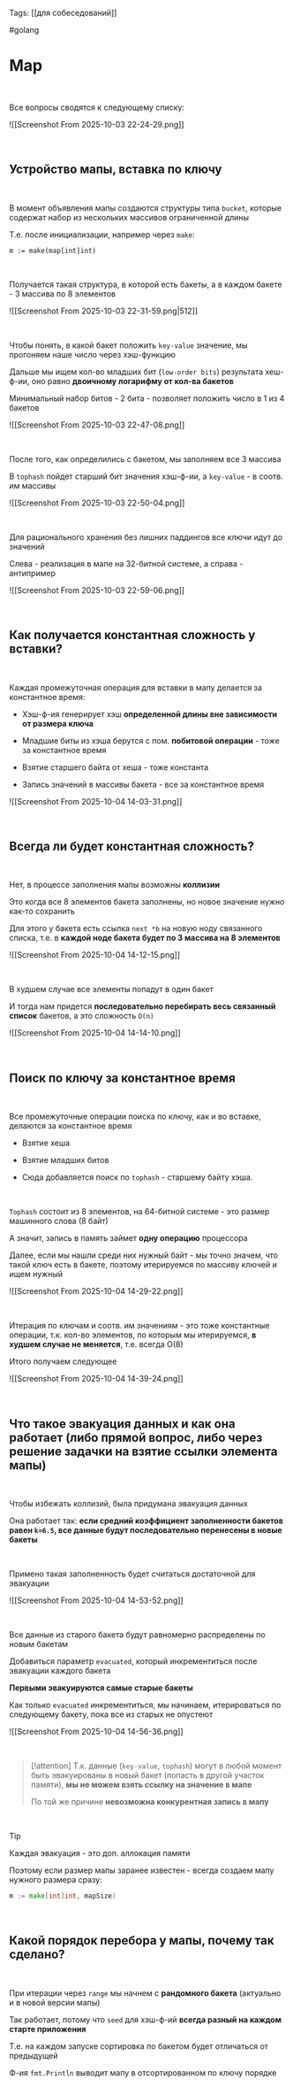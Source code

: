 Tags: [[для собеседований]]

#golang 



# Map


 


Все вопросы сводятся к следующему списку:

![[Screenshot From 2025-10-03 22-24-29.png]]

 
 


## Устройство мапы, вставка по ключу


 


В момент объявления мапы создаются структуры типа `bucket`, которые содержат набор из нескольких массивов ограниченной длины

Т.е. после инициализации, например через `make`: 


`m := make(map[int]int)`

 

Получается такая структура, в которой есть бакеты, а в каждом бакете - 3 массива по 8 элементов

![[Screenshot From 2025-10-03 22-31-59.png|512]]

 


Чтобы понять, в какой бакет положить `key-value` значение, мы прогоняем наше число через хэш-функцию

Дальше мы ищем кол-во младших бит (`low-order bits`) результата хеш-ф-ии, оно равно **двоичному логарифму от кол-ва бакетов**

Минимальный набор битов - 2 бита - позволяет положить число в 1 из 4 бакетов

![[Screenshot From 2025-10-03 22-47-08.png]]

 


После того, как определились с бакетом, мы заполняем все 3 массива

В `tophash` пойдет старший бит значения хэш-ф-ии, а `key-value` - в соотв. им массивы

![[Screenshot From 2025-10-03 22-50-04.png]]

 


Для рационального хранения без лишних паддингов все ключи идут до значений

Слева - реализация в мапе на 32-битной системе, а справа - антипример

![[Screenshot From 2025-10-03 22-59-06.png]]

 
 

## Как получается константная сложность у вставки?


 


Каждая промежуточная операция для вставки в мапу делается за константное время:

- Хэш-ф-ия генерирует хэш **определенной длины вне зависимости от размера ключа**
  
- Младшие биты из хэша берутся с пом. **побитовой операции** - тоже за константное время
  
- Взятие старшего байта от хеша - тоже константа
  
- Запись значений в массивы бакета - все за константное время

![[Screenshot From 2025-10-04 14-03-31.png]]

 
 

## Всегда ли будет константная сложность?

 


Нет, в процессе заполнения мапы возможны **коллизии**

Это когда все 8 элементов бакета заполнены, но новое значение нужно как-то сохранить

Для этого у бакета есть ссылка `next *b` на новую ноду связанного списка, т.е. в **каждой ноде бакета будет по 3 массива на 8 элементов**

![[Screenshot From 2025-10-04 14-12-15.png]]

 


В худшем случае все элементы попадут в один бакет

И тогда нам придется **последовательно перебирать весь связанный список** бакетов, а это сложность `O(n)`

![[Screenshot From 2025-10-04 14-14-10.png]]

 
 

## Поиск по ключу за константное время

 


Все промежуточные операции поиска по ключу, как и во вставке, делаются за константное время

- Взятие хеша
  
- Взятие младших битов
  
- Сюда добавляется поиск по `tophash` - старшему байту хэша. 

 


`Tophash` состоит из 8 элементов, на 64-битной системе - это размер машинного слова (8 байт)

А значит, запись в память займет **одну операцию** процессора

Далее, если мы нашли среди них нужный байт - мы точно значем, что такой ключ есть в бакете, поэтому итерируемся по массиву ключей и ищем нужный 

![[Screenshot From 2025-10-04 14-29-22.png]]

 


Итерация по ключам и соотв. им значениям - это тоже константные операции, т.к. кол-во элементов, по которым мы итерируемся, **в худшем случае не меняется**, т.е. всегда O(8)

Итого получаем следующее

![[Screenshot From 2025-10-04 14-39-24.png]]

 
 

## Что такое эвакуация данных и как она работает (либо прямой вопрос, либо через решение задачки на **взятие ссылки элемента мапы**)


 


Чтобы избежать коллизий, была придумана эвакуация данных

Она работает так: **если средний коэффициент заполненности бакетов равен `k=6.5`, все данные будут последовательно перенесены в новые бакеты**

&emsp;

Примено такая заполненность будет считаться достаточной для эвакуации 

![[Screenshot From 2025-10-04 14-53-52.png]]

 


Все данные из старого бакета будут равномерно распределены по новым бакетам

Добавиться параметр `evacuated`, который инкрементиться после эвакуации каждого бакета

**Первыми эвакуируются самые старые бакеты**

Как только `evacuated` инкрементиться, мы начинаем, итерироваться по следующему бакету, пока все из старых не опустеют

![[Screenshot From 2025-10-04 14-56-36.png]]

 


> [!attention] 
> Т.к. данные (`key-value`, `tophash`) могут в любой момент быть эвакуированы в новый бакет (попасть в другой участок памяти), **мы не можем взять ссылку на значение в мапе**
> 
> По той же причине **невозможна конкурентная запись в мапу** 

 


>[!tip]  
> Каждая эвакуация - это доп. аллокация памяти
> 
> Поэтому если размер мапы заранее известен - всегда создаем мапу нужного размера сразу:
> 
> ```go
> m := make[int]int, mapSize) 
> ```
> 

 
 

## Какой порядок перебора у мапы, почему так сделано?


 


При итерации через `range` мы начнем с **рандомного бакета** (актуально и в новой версии мапы)


Так работает, потому что `seed` для хэш-ф-ий **всегда разный на каждом старте приложения**

Т.е. на каждом запуске сортировка по бакетом будет отличаться от предыдущей


Ф-ия `fmt.Println` выводит мапу в отсортированном по ключу порядке

 



